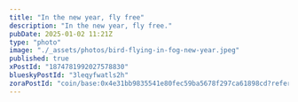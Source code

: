 ```yaml
---
title: "In the new year, fly free"
description: "In the new year, fly free."
pubDate: 2025-01-02 11:21Z
type: "photo"
image: "./_assets/photos/bird-flying-in-fog-new-year.jpeg"
published: true
xPostId: "1874781992027578830"
blueskyPostId: "3leqyfwatls2h"
zoraPostId: "coin/base:0x4e31bb9835541e80fec59ba5678f297ca61898cd?referrer=0x5d7f00c2b16045e09e8b3ffc13fb2d2aeb0b5378"
---
```

